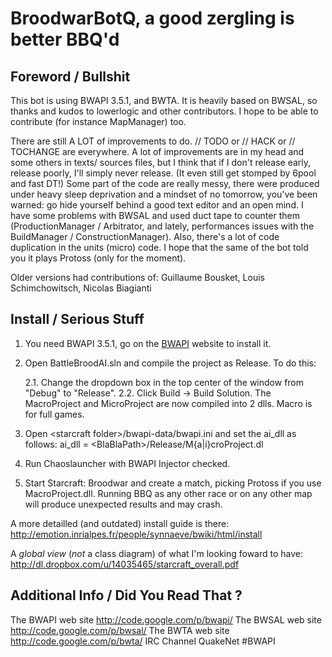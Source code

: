 BroodwarBotQ, a good zergling is better BBQ'd
=============================================

## Foreword / Bullshit ##

This bot is using BWAPI 3.5.1, and BWTA. It is heavily based on BWSAL, 
so thanks and kudos to lowerlogic and other contributors. I hope to be
able to contribute (for instance MapManager) too.

There are still A LOT of improvements to do. // TODO or // HACK or // TOCHANGE
are everywhere. A lot of improvements are in my head and some others in texts/
sources files, but I think that if I don't release early, release poorly, 
I'll simply never release. (It even still get stomped by 6pool and fast DT!)
Some part of the code are really messy, there were produced under heavy sleep
deprivation and a mindset of no tomorrow, you've been warned: go hide yourself
behind a good text editor and an open mind. I have some problems with BWSAL
and used duct tape to counter them (ProductionManager / Arbitrator, and lately,
performances issues with the BuildManager / ConstructionManager). Also, there's
a lot of code duplication in the units (micro) code.
I hope that the same of the bot told you it plays Protoss (only for the moment).

Older versions had contributions of:
Guillaume Bousket, 
Louis Schimchowitsch,
Nicolas Biagianti

## Install / Serious Stuff ##

1. You need BWAPI 3.5.1, go on the [BWAPI](http://code.google.com/p/bwapi/)
     website to install it.

2. Open BattleBroodAI.sln and compile the project as Release.
   To do this:

   2.1. Change the dropdown box in the top center of the window from "Debug" to
        "Release".
   2.2. Click Build -> Build Solution. The MacroProject and MicroProject 
        are now compiled into 2 dlls. Macro is for full games.

3. Open \<starcraft folder\>/bwapi-data/bwapi.ini and set the ai_dll as follows:
     ai_dll = \<BlaBlaPath\>/Release/M{a|i}croProject.dl

4. Run Chaoslauncher with BWAPI Injector checked.

5. Start Starcraft: Broodwar and create a match, picking Protoss if you
    use MacroProject.dll. Running BBQ as any other race or on any other map
   will produce unexpected results and may crash.

A more detailled (and outdated) install guide is there:
<http://emotion.inrialpes.fr/people/synnaeve/bwiki/html/install>

A *global view* (_not_ a class diagram) of what I'm looking foward to have:
<http://dl.dropbox.com/u/14035465/starcraft_overall.pdf>

## Additional Info / Did You Read That ? ##

The BWAPI web site    		<http://code.google.com/p/bwapi/> 
The BWSAL web site    		<http://code.google.com/p/bwsal/>
The BWTA  web site    		<http://code.google.com/p/bwta/> 
IRC Channel           		QuakeNet #BWAPI

